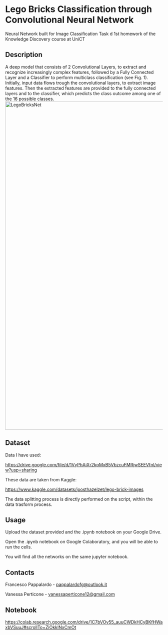 # Lego Bricks Classification through Convolutional Neural Network
Neural Network built for Image Classification Task d
1st homework of the Knowledge Discovery course at UniCT

## Description

A deep model that consists of 2 Convolutional Layers, to extract and recognize increasingly complex features, followed by a Fully Connected Layer and a Classifier to perform multiclass classification (see Fig. 1).  Initially, input data flows trough the convolutional layers, to extract image features. Then the extracted features are provided to the fully connected layers and to the classifier, which predicts the class outcome among one of the 16 possible classes.
<img width="1050" alt="LegoBricksNet" src="https://user-images.githubusercontent.com/64035952/164647136-8016ce0b-ed6d-45f2-b1c4-e084e210f638.png">


## Dataset
Data I have used:

https://drive.google.com/file/d/1VyPhAiXr2kpMxB5VbzcuFMRjwSEEVfnl/view?usp=sharing

These data are taken from Kaggle:

https://www.kaggle.com/datasets/joosthazelzet/lego-brick-images

The data splitting process is directly performed on the script, within the data trasform process.

## Usage

Upload the dataset provided and the .ipynb notebook on your Google Drive.

Open the .ipynb notebook on Google Colaboratory, and you will be able to run the cells.

You will find all the networks on the same jupyter notebook.

## Contacts
Francesco Pappalardo - pappalardofg@outlook.it

Vanessa Perticone - vanessaperticone12@gmail.com

## Notebook
https://colab.research.google.com/drive/1C7bVOv55_auuCWDkHCyBKfHWaxbVSuuJ#scrollTo=ZiOkkINxCmOt
